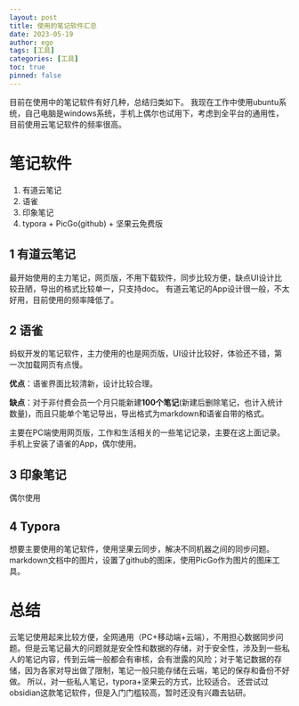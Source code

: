 ```yaml
---
layout: post
title: 使用的笔记软件汇总
date: 2023-05-19
author: ego
tags: [工具]
categories: [工具]
toc: true
pinned: false
---
```




目前在使用中的笔记软件有好几种，总结归类如下。
我现在工作中使用ubuntu系统，自己电脑是windows系统，手机上偶尔也试用下，考虑到全平台的通用性，目前使用云笔记软件的频率很高。

# 笔记软件

1. 有道云笔记
2. 语雀
3. 印象笔记
4. typora + PicGo(github) + 坚果云免费版

## 1 有道云笔记
最开始使用的主力笔记，网页版，不用下载软件，同步比较方便，缺点UI设计比较丑陋，导出的格式比较单一，只支持doc。
有道云笔记的App设计很一般，不太好用，目前使用的频率降低了。

## 2 语雀
蚂蚁开发的笔记软件，主力使用的也是网页版，UI设计比较好，体验还不错，第一次加载网页有点慢。

**优点**：语雀界面比较清新，设计比较合理。

**缺点**：对于非付费会员一个月只能新建**100个笔记**(新建后删除笔记，也计入统计数量)，而且只能单个笔记导出，导出格式为markdown和语雀自带的格式。

主要在PC端使用网页版，工作和生活相关的一些笔记记录，主要在这上面记录。
手机上安装了语雀的App，偶尔使用。

## 3 印象笔记
偶尔使用

## 4 Typora
想要主要使用的笔记软件，使用坚果云同步，解决不同机器之间的同步问题。
markdown文档中的图片，设置了github的图床，使用PicGo作为图片的图床工具。

# 总结

云笔记使用起来比较方便，全网通用（PC+移动端+云端），不用担心数据同步问题。但是云笔记最大的问题就是安全性和数据的存储，对于安全性，涉及到一些私人的笔记内容，传到云端一般都会有审核，会有泄露的风险；对于笔记数据的存储，因为各家对导出做了限制，笔记一般只能存储在云端，笔记的保存和备份不好做。
所以，对一些私人笔记，typora+坚果云的方式，比较适合。
还尝试过obsidian这款笔记软件，但是入门门槛较高，暂时还没有兴趣去钻研。
